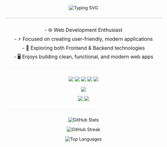 <div align="center">
  <!-- Typing header with techy premium emojis -->
  <img src="https://readme-typing-svg.demolab.com?font=Fira+Code&size=32&pause=700&color=00F7FF&width=700&lines=%F0%9F%92%BB+Mark+Anthony+Garado+%F0%9F%92%BB;%F0%9F%92%BB+Tech+Explorer+%26+Builder+%F0%9F%92%BB" alt="Typing SVG" />
</div>

<div align="center" style="border-bottom: 1px solid #ccc; margin: 24px 0;"></div>

<div align="center" style="font-size:16px; line-height:1.8;">
- 🌐 Web Development Enthusiast <br/>
- ⚡ Focused on creating user-friendly, modern applications <br/>
- 🚀 Exploring both Frontend & Backend technologies <br/>
- 🖥 Enjoys building clean, functional, and modern web apps  
</div>

<!-- Professional-looking thin horizontal line -->
<div align="center" style="border-bottom: 1px solid #d1d5da; margin: 24px 0; width: 60%; opacity:0.4;"></div>

<p align="center">
  <img src="https://img.shields.io/badge/JavaScript-323330?style=for-the-badge&logo=javascript&logoColor=F7DF1E"/>
  <img src="https://img.shields.io/badge/HTML5-E34F26?style=for-the-badge&logo=html5&logoColor=white"/>
  <img src="https://img.shields.io/badge/CSS3-1572B6?style=for-the-badge&logo=css3&logoColor=white"/>
  <img src="https://img.shields.io/badge/Tailwind_CSS-38B2AC?style=for-the-badge&logo=tailwind-css&logoColor=white"/>
  <img src="https://img.shields.io/badge/PHP-777BB4?style=for-the-badge&logo=php&logoColor=white"/>
</p>

<p align="center">
  <img src="https://img.shields.io/badge/MySQL-005C84?style=for-the-badge&logo=mysql&logoColor=white"/>
</p>

<p align="center">
  <img src="https://img.shields.io/badge/Git-F05032?style=for-the-badge&logo=git&logoColor=white"/>
  <img src="https://img.shields.io/badge/GitHub-181717?style=for-the-badge&logo=github&logoColor=white"/>
</p>

<!-- Another subtle horizontal line to separate sections -->
<div align="center" style="border-bottom: 1px solid #d1d5da; margin: 24px 0; width: 60%; opacity:0.4;"></div>

<p align="center">
  <img src="https://github-readme-stats.vercel.app/api?username=codewmarx&show_icons=true&theme=tokyonight" alt="GitHub Stats" />
</p>

<p align="center">
  <img src="https://streak-stats.demolab.com?user=codewmarx&theme=tokyonight" alt="GitHub Streak" />
</p>

<p align="center">
  <img src="https://github-readme-stats.vercel.app/api/top-langs/?username=codewmarx&layout=compact&theme=tokyonight" alt="Top Languages" />
</p>
